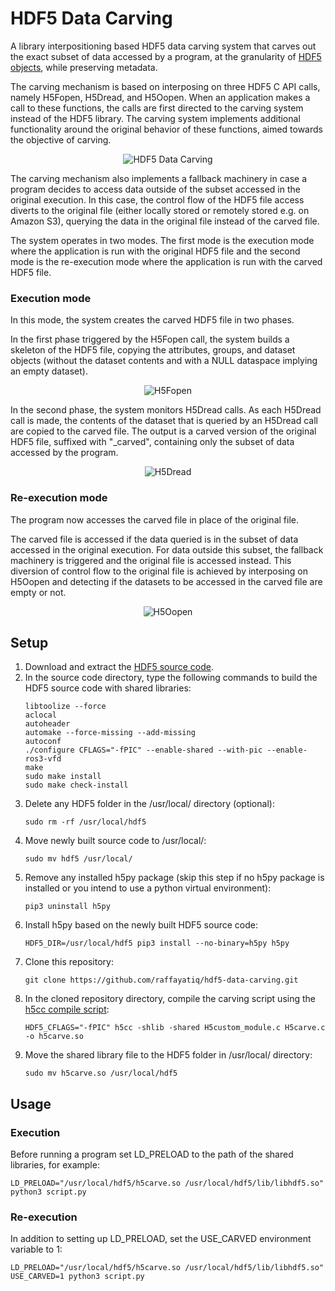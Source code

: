 # HDF5 Data Carving

A library interpositioning based HDF5 data carving system that carves out the exact subset of data accessed by a program, at the granularity of [HDF5 objects](https://docs.hdfgroup.org/hdf5/develop/group___h5_o.html), while preserving metadata.

The carving mechanism is based on interposing on three HDF5 C API calls, namely H5Fopen, H5Dread, and H5Oopen. When an application makes a call to these functions, the calls are first directed to the carving system instead of the HDF5 library. The carving system implements additional functionality around the original behavior of these functions, aimed towards the objective of carving.

<p align="center">
<img alt="HDF5 Data Carving" src="https://lh3.googleusercontent.com/drive-viewer/AK7aPaDc4kGWh7ouN4KzqP4MKRkUEGAouKaPiYsxcycg6nTCxPUHPQtqVpviFV--j7MLyUpQLqPJVZsUrX42k6vj55NTnGh0mA=w1366-h664">
</p>

The carving mechanism also implements a fallback machinery in case a program decides to access data outside of the subset accessed in the original execution. In this case, the control flow of the HDF5 file access diverts to the original file (either locally stored or remotely stored e.g. on Amazon S3), querying the data in the original file instead of the carved file.

The system operates in two modes. The first mode is the execution mode where the application is run with the original HDF5 file and the second mode is the re-execution mode where the application is run with the carved HDF5 file.

### Execution mode

   In this mode, the system creates the carved HDF5 file in two phases.

   In the first phase triggered by the H5Fopen call, the system builds a skeleton of the HDF5 file, copying the attributes, groups, and dataset objects (without the dataset contents and with a NULL dataspace implying an empty dataset).
   
   <p align="center">
   <img alt="H5Fopen" src="https://lh3.googleusercontent.com/drive-viewer/AK7aPaAsrD7ZElEgi5Fi1A_bnPdu-SLljpZVafVDhxLlwYK14I0ZR9_ZPGJYV9BHCFPkPkFOwUL9ME_ddhHJDxBiM88vQqmENA=w1366-h664">
   </p>

   In the second phase, the system monitors H5Dread calls. As each H5Dread call is made, the contents of the dataset that is queried by an H5Dread call are copied to the carved file. The output is a carved version of the original HDF5 file, suffixed with "_carved", containing only the subset of data accessed by the program.
   
   <p align="center">
   <img alt="H5Dread" src="https://lh3.googleusercontent.com/drive-viewer/AK7aPaBuOTI_yVfmvItYn73lBhPUNo5HiuznBmrr5hurC212_-8U6SKuPY0WxbSAvdwpCdsopyw78085egPZXbWF7kjrP29G8A=w1366-h664">
   </p>

### Re-execution mode

   The program now accesses the carved file in place of the original file.

   The carved file is accessed if the data queried is in the subset of data accessed in the original execution. For data outside this subset, the fallback machinery is triggered and the original file is accessed instead. This diversion of control flow to the original file is achieved by interposing on H5Oopen and detecting if the datasets to be accessed in the carved file are empty or not.
   
   <p align="center">
   <img alt="H5Oopen" src="https://lh3.googleusercontent.com/drive-viewer/AK7aPaCYXccmZ_fH0n7aP8J0sNm2NoM_q15HM0Wd9q6OJj0cIheGuLtXF54_p18D3MoXhgUwzedvzU5kOvxtqUs7EbgtqvdjSA=w1366-h664">
   </p>

## Setup
1. Download and extract the [HDF5 source code](https://www.hdfgroup.org/downloads/hdf5/source-code/).
2. In the source code directory, type the following commands to build the HDF5 source code with shared libraries:
   ```
   libtoolize --force
   aclocal
   autoheader
   automake --force-missing --add-missing
   autoconf
   ./configure CFLAGS="-fPIC" --enable-shared --with-pic --enable-ros3-vfd
   make
   sudo make install
   sudo make check-install
   ```
3. Delete any HDF5 folder in the /usr/local/ directory (optional):
   ```
   sudo rm -rf /usr/local/hdf5
   ```
4. Move newly built source code to /usr/local/:
   ```
   sudo mv hdf5 /usr/local/
   ```
5. Remove any installed h5py package (skip this step if no h5py package is installed or you intend to use a python virtual environment):
   ```
   pip3 uninstall h5py
   ```
6. Install h5py based on the newly built HDF5 source code:
   ```
   HDF5_DIR=/usr/local/hdf5 pip3 install --no-binary=h5py h5py
   ```
7. Clone this repository:
   ```
   git clone https://github.com/raffayatiq/hdf5-data-carving.git
   ```
8. In the cloned repository directory, compile the carving script using the [h5cc compile script](https://docs.hdfgroup.org/archive/support/HDF5/Tutor/compile.html):
   ```
   HDF5_CFLAGS="-fPIC" h5cc -shlib -shared H5custom_module.c H5carve.c -o h5carve.so
   ```
9. Move the shared library file to the HDF5 folder in /usr/local/ directory:
    ```
    sudo mv h5carve.so /usr/local/hdf5
    ```
    
## Usage

### Execution
Before running a program set LD_PRELOAD to the path of the shared libraries, for example:
```
LD_PRELOAD="/usr/local/hdf5/h5carve.so /usr/local/hdf5/lib/libhdf5.so" python3 script.py
```

### Re-execution
In addition to setting up LD_PRELOAD, set the USE_CARVED environment variable to 1:
```
LD_PRELOAD="/usr/local/hdf5/h5carve.so /usr/local/hdf5/lib/libhdf5.so" USE_CARVED=1 python3 script.py
```
